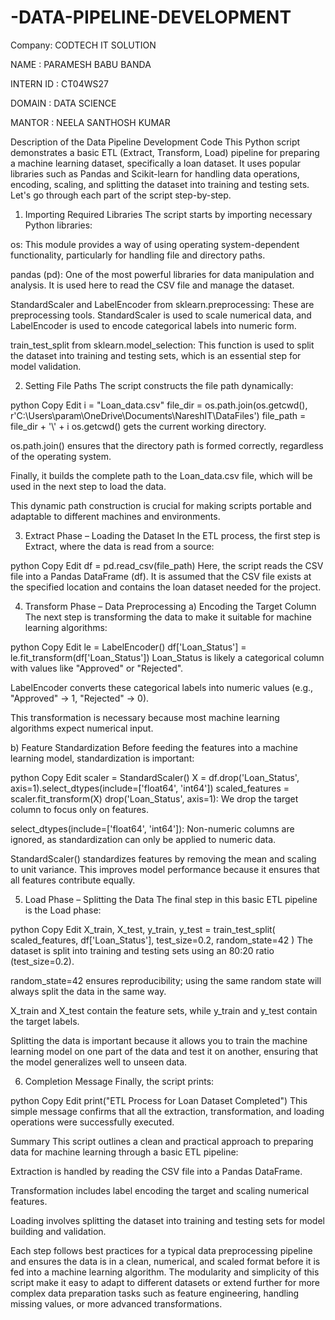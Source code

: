 # -DATA-PIPELINE-DEVELOPMENT

Company: CODTECH IT SOLUTION

NAME : PARAMESH BABU BANDA

INTERN ID : CT04WS27

DOMAIN : DATA SCIENCE

MANTOR : NEELA SANTHOSH KUMAR

Description of the Data Pipeline Development Code
This Python script demonstrates a basic ETL (Extract, Transform, Load) pipeline for preparing a machine learning dataset, specifically a loan dataset. It uses popular libraries such as Pandas and Scikit-learn for handling data operations, encoding, scaling, and splitting the dataset into training and testing sets. Let's go through each part of the script step-by-step.

1. Importing Required Libraries
The script starts by importing necessary Python libraries:

os: This module provides a way of using operating system-dependent functionality, particularly for handling file and directory paths.

pandas (pd): One of the most powerful libraries for data manipulation and analysis. It is used here to read the CSV file and manage the dataset.

StandardScaler and LabelEncoder from sklearn.preprocessing: These are preprocessing tools. StandardScaler is used to scale numerical data, and LabelEncoder is used to encode categorical labels into numeric form.

train_test_split from sklearn.model_selection: This function is used to split the dataset into training and testing sets, which is an essential step for model validation.

2. Setting File Paths
The script constructs the file path dynamically:

python
Copy
Edit
i = "Loan_data.csv"
file_dir = os.path.join(os.getcwd(), r'C:\Users\param\OneDrive\Documents\NareshIT\DataFiles')
file_path = file_dir + '\\' + i
os.getcwd() gets the current working directory.

os.path.join() ensures that the directory path is formed correctly, regardless of the operating system.

Finally, it builds the complete path to the Loan_data.csv file, which will be used in the next step to load the data.

This dynamic path construction is crucial for making scripts portable and adaptable to different machines and environments.

3. Extract Phase – Loading the Dataset
In the ETL process, the first step is Extract, where the data is read from a source:

python
Copy
Edit
df = pd.read_csv(file_path)
Here, the script reads the CSV file into a Pandas DataFrame (df). It is assumed that the CSV file exists at the specified location and contains the loan dataset needed for the project.

4. Transform Phase – Data Preprocessing
a) Encoding the Target Column
The next step is transforming the data to make it suitable for machine learning algorithms:

python
Copy
Edit
le = LabelEncoder()
df['Loan_Status'] = le.fit_transform(df['Loan_Status'])
Loan_Status is likely a categorical column with values like "Approved" or "Rejected".

LabelEncoder converts these categorical labels into numeric values (e.g., "Approved" → 1, "Rejected" → 0).

This transformation is necessary because most machine learning algorithms expect numerical input.

b) Feature Standardization
Before feeding the features into a machine learning model, standardization is important:

python
Copy
Edit
scaler = StandardScaler()
X = df.drop('Loan_Status', axis=1).select_dtypes(include=['float64', 'int64'])
scaled_features = scaler.fit_transform(X)
drop('Loan_Status', axis=1): We drop the target column to focus only on features.

select_dtypes(include=['float64', 'int64']): Non-numeric columns are ignored, as standardization can only be applied to numeric data.

StandardScaler() standardizes features by removing the mean and scaling to unit variance. This improves model performance because it ensures that all features contribute equally.

5. Load Phase – Splitting the Data
The final step in this basic ETL pipeline is the Load phase:

python
Copy
Edit
X_train, X_test, y_train, y_test = train_test_split(
    scaled_features, df['Loan_Status'], test_size=0.2, random_state=42
)
The dataset is split into training and testing sets using an 80:20 ratio (test_size=0.2).

random_state=42 ensures reproducibility; using the same random state will always split the data in the same way.

X_train and X_test contain the feature sets, while y_train and y_test contain the target labels.

Splitting the data is important because it allows you to train the machine learning model on one part of the data and test it on another, ensuring that the model generalizes well to unseen data.

6. Completion Message
Finally, the script prints:

python
Copy
Edit
print("ETL Process for Loan Dataset Completed")
This simple message confirms that all the extraction, transformation, and loading operations were successfully executed.

Summary
This script outlines a clean and practical approach to preparing data for machine learning through a basic ETL pipeline:

Extraction is handled by reading the CSV file into a Pandas DataFrame.

Transformation includes label encoding the target and scaling numerical features.

Loading involves splitting the dataset into training and testing sets for model building and validation.

Each step follows best practices for a typical data preprocessing pipeline and ensures the data is in a clean, numerical, and scaled format before it is fed into a machine learning algorithm. The modularity and simplicity of this script make it easy to adapt to different datasets or extend further for more complex data preparation tasks such as feature engineering, handling missing values, or more advanced transformations.
